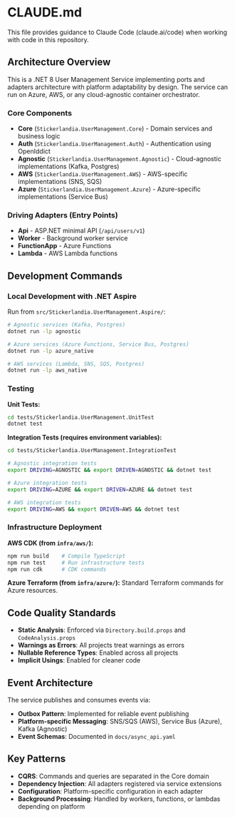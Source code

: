 # CLAUDE.md

This file provides guidance to Claude Code (claude.ai/code) when working with code in this repository.

## Architecture Overview

This is a .NET 8 User Management Service implementing ports and adapters architecture with platform adaptability by design. The service can run on Azure, AWS, or any cloud-agnostic container orchestrator.

### Core Components
- **Core** (`Stickerlandia.UserManagement.Core`) - Domain services and business logic
- **Auth** (`Stickerlandia.UserManagement.Auth`) - Authentication using OpenIddict
- **Agnostic** (`Stickerlandia.UserManagement.Agnostic`) - Cloud-agnostic implementations (Kafka, Postgres)
- **AWS** (`Stickerlandia.UserManagement.AWS`) - AWS-specific implementations (SNS, SQS)
- **Azure** (`Stickerlandia.UserManagement.Azure`) - Azure-specific implementations (Service Bus)

### Driving Adapters (Entry Points)
- **Api** - ASP.NET minimal API (`/api/users/v1`)
- **Worker** - Background worker service
- **FunctionApp** - Azure Functions
- **Lambda** - AWS Lambda functions

## Development Commands

### Local Development with .NET Aspire
Run from `src/Stickerlandia.UserManagement.Aspire/`:

```bash
# Agnostic services (Kafka, Postgres)
dotnet run -lp agnostic

# Azure services (Azure Functions, Service Bus, Postgres)
dotnet run -lp azure_native

# AWS services (Lambda, SNS, SQS, Postgres)
dotnet run -lp aws_native
```

### Testing

**Unit Tests:**
```bash
cd tests/Stickerlandia.UserManagement.UnitTest
dotnet test
```

**Integration Tests (requires environment variables):**
```bash
cd tests/Stickerlandia.UserManagement.IntegrationTest

# Agnostic integration tests
export DRIVING=AGNOSTIC && export DRIVEN=AGNOSTIC && dotnet test

# Azure integration tests
export DRIVING=AZURE && export DRIVEN=AZURE && dotnet test

# AWS integration tests
export DRIVING=AWS && export DRIVEN=AWS && dotnet test
```

### Infrastructure Deployment

**AWS CDK (from `infra/aws/`):**
```bash
npm run build    # Compile TypeScript
npm run test     # Run infrastructure tests
npm run cdk      # CDK commands
```

**Azure Terraform (from `infra/azure/`):**
Standard Terraform commands for Azure resources.

## Code Quality Standards

- **Static Analysis**: Enforced via `Directory.build.props` and `CodeAnalysis.props`
- **Warnings as Errors**: All projects treat warnings as errors
- **Nullable Reference Types**: Enabled across all projects
- **Implicit Usings**: Enabled for cleaner code

## Event Architecture

The service publishes and consumes events via:
- **Outbox Pattern**: Implemented for reliable event publishing
- **Platform-specific Messaging**: SNS/SQS (AWS), Service Bus (Azure), Kafka (Agnostic)
- **Event Schemas**: Documented in `docs/async_api.yaml`

## Key Patterns

- **CQRS**: Commands and queries are separated in the Core domain
- **Dependency Injection**: All adapters registered via service extensions
- **Configuration**: Platform-specific configuration in each adapter
- **Background Processing**: Handled by workers, functions, or lambdas depending on platform